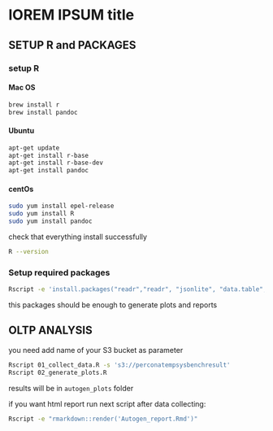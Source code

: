 # lOREM IPSUM title

## SETUP R and PACKAGES

### setup R

#### Mac OS

```bash
brew install r
brew install pandoc
```


#### Ubuntu

```bash
apt-get update
apt-get install r-base
apt-get install r-base-dev
apt-get install pandoc
```

#### centOs
```bash
sudo yum install epel-release
sudo yum install R
sudo yum install pandoc
```

check that everything install successfully

```bash
R --version
```

### Setup required packages

```bash
Rscript -e 'install.packages("readr","readr", "jsonlite", "data.table", "tidyverse","ggplot2", "rjson", "rlist", "future","parallel", "furrr", "foreach", "tictoc","doParallel", "plotly", "magick", "cowplot","lubridate", "fst", "ggrepel", "ggforce", "patchwork", "optparse", "DT" repos = "http://cran.us.r-project.org")'

```

this packages should be enough to generate plots and reports

## OLTP ANALYSIS

you need add name of your S3 bucket as parameter


```bash
Rscript 01_collect_data.R -s 's3://perconatempsysbenchresult'
Rscript 02_generate_plots.R
```

results will be in `autogen_plots` folder

if you want html report run next script after data collecting:

```bash
Rscript -e "rmarkdown::render('Autogen_report.Rmd')"
```
